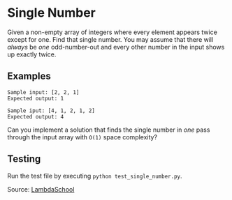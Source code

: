 # Single Number

Given a non-empty array of integers where every element appears twice except for one. Find that single number. You may assume that there will _always_ be _one_ odd-number-out and every other number in the input shows up exactly twice.

## Examples

```
Sample input: [2, 2, 1]
Expected output: 1
```

```
Sample iput: [4, 1, 2, 1, 2]
Expected output: 4
```

Can you implement a solution that finds the single number in _one_ pass through the input array with `O(1)` space complexity?

## Testing

Run the test file by executing `python test_single_number.py`.

Source: [LambdaSchool](https://github.com/LambdaSchool/cs-module-project-algorithms/tree/master/single_number)
